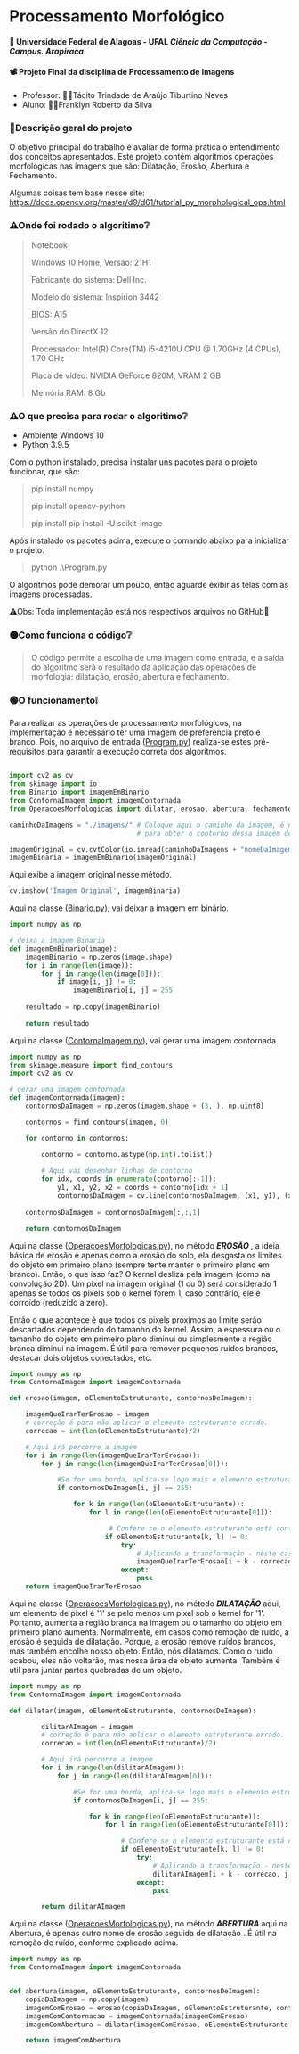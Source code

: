 # Processamento Morfológico

#### 🏫 Universidade Federal de Alagoas - UFAL *Ciência da Computação* - *Campus. Arapiraca*.

#### 📽 Projeto Final da disciplina de Processamento de Imagens
* Professor:
    👨‍🏫Tácito Trindade de Araújo Tiburtino Neves
* Aluno:
    👨‍🎓Franklyn Roberto da Silva

### 🔴Descrição geral do projeto
O objetivo principal do trabalho é avaliar de forma prática o entendimento dos conceitos apresentados.
Este projeto contém algorítmos operações morfológicas nas imagens que são: Dilatação, Erosão, Abertura e Fechamento.

Algumas coisas tem base nesse site: https://docs.opencv.org/master/d9/d61/tutorial_py_morphological_ops.html

### ⚠Onde foi rodado o algoritimo❔
> Notebook
>
> Windows 10 Home, Versão: 21H1
>
> Fabricante do sistema: Dell Inc.
> 
> Modelo do sistema: Inspirion 3442
> 
> BIOS: A15
> 
> Versão do DirectX 12
> 
> Processador: Intel(R) Core(TM) i5-4210U CPU @ 1.70GHz (4 CPUs), 1.70 GHz
> 
> Placa de vídeo: NVIDIA GeForce 820M, VRAM 2 GB
> 
> Memória RAM: 8 Gb 

### ⚠O que precisa para rodar o algoritimo❔
* Ambiente Windows 10
* Python 3.9.5

Com o python instalado, precisa instalar uns pacotes para o projeto funcionar, que são:
> pip install numpy
> 
> pip install opencv-python
> 
> pip install pip install -U scikit-image

Após instalado os pacotes acima, execute o comando abaixo para inicializar o projeto.

>python .\Program.py

O algorítmos pode demorar um pouco, então aguarde exibir as telas com as imagens processadas.

⚠Obs: Toda implementação está nos respectivos arquivos no GitHub💢

### 🟠Como funciona o código❔
>O código permite a escolha de uma imagem como entrada,
e a saída do algoritmo será o resultado da aplicação das operações de morfologia: dilatação, erosão, abertura e fechamento.

### 🟢O funcionamento❕
Para realizar as operações de processamento morfológicos, na implementação é necessário ter uma imagem de preferência preto e branco.
Pois, no arquivo de entrada ([Program.py](Program.py)) realiza-se estes pré-requisitos para garantir a execução correta dos algorítmos.

```python

import cv2 as cv
from skimage import io
from Binario import imagemEmBinario
from ContornaImagem import imagemContornada
from OperacoesMorfologicas import dilatar, erosao, abertura, fechamento

caminhoDaImagens = "./imagens/" # Coloque aqui o caminho da imagem, é necessário ter uma imagem preto e branco, 
                                # para obter o contorno dessa imagem de entrada.

imagemOriginal = cv.cvtColor(io.imread(caminhoDaImagens + "nomeDaImagem.png"), cv.COLOR_RGBA2GRAY)
imagemBinaria = imagemEmBinario(imagemOriginal)

```
Aqui exibe a imagem original nesse método.

```python
cv.imshow('Imagem Original', imagemBinaria)
```

Aqui na classe ([Binario.py](Binario.py)), vai deixar a imagem em binário.
```python
import numpy as np

# deixa a imagem Binaria
def imagemEmBinario(image):
    imagemBinario = np.zeros(image.shape)
    for i in range(len(image)):
        for j in range(len(image[0])):
            if image[i, j] != 0:
                imagemBinario[i, j] = 255
    
    resultado = np.copy(imagemBinario) 
    
    return resultado
 ```
Aqui na classe ([ContornaImagem.py](ContornaImagem.py)), vai gerar uma imagem contornada.
```python
import numpy as np
from skimage.measure import find_contours
import cv2 as cv

# gerar uma imagem contornada
def imagemContornada(imagem):
    contornosDaImagem = np.zeros(imagem.shape + (3, ), np.uint8)

    contornos = find_contours(imagem, 0)

    for contorno in contornos:

        contorno = contorno.astype(np.int).tolist()
        
        # Aqui vai desenhar linhas de contorno
        for idx, coords in enumerate(contorno[:-1]):
            y1, x1, y2, x2 = coords + contorno[idx + 1]
            contornosDaImagem = cv.line(contornosDaImagem, (x1, y1), (x2, y2),(0, 255, 0), 1)
        
    contornosDaImagem = contornosDaImagem[:,:,1]

    return contornosDaImagem
```

Aqui na classe ([OperacoesMorfologicas.py](OperacoesMorfologicas.py)), no método <b> *EROSÃO* </b>, a ideia básica de erosão é apenas como a erosão do solo, ela desgasta os limites do objeto em primeiro plano (sempre tente manter o primeiro plano em branco). Então, o que isso faz? O kernel desliza pela imagem (como na convolução 2D). Um pixel na imagem original (1 ou 0) será considerado 1 apenas se todos os pixels sob o kernel forem 1, caso contrário, ele é corroído (reduzido a zero).

Então o que acontece é que todos os pixels próximos ao limite serão descartados dependendo do tamanho do kernel. Assim, a espessura ou o tamanho do objeto em primeiro plano diminui ou simplesmente a região branca diminui na imagem. É útil para remover pequenos ruídos brancos, destacar dois objetos conectados, etc.
```python
import numpy as np
from ContornaImagem import imagemContornada

def erosao(imagem, oElementoEstruturante, contornosDeImagem):

    imagemQueIrarTerErosao = imagem
    # correção é para não aplicar o elemento estruturante errado.
    correcao = int(len(oElementoEstruturante)/2)

    # Aqui irá percorre a imagem
    for i in range(len(imagemQueIrarTerErosao)):
        for j in range(len(imagemQueIrarTerErosao[0])):

            #Se for uma borda, aplica-se logo mais o elemento estruturante com o pixel branco, por exemplo (255)
            if contornosDeImagem[i, j] == 255:

                for k in range(len(oElementoEstruturante)):
                    for l in range(len(oElementoEstruturante[0])):

                         # Confere se o elemento estruturante está contido na matriz
                        if oElementoEstruturante[k, l] != 0:
                            try:
                                # Aplicando a transformação - neste caso fazendo a erosão (desgastando). 
                                imagemQueIrarTerErosao[i + k - correcao, j + k - correcao] = 0
                            except:
                                pass
    return imagemQueIrarTerErosao
```


Aqui na classe ([OperacoesMorfologicas.py](OperacoesMorfologicas.py)), no método <b> *DILATAÇÃO* </b> aqui, um elemento de pixel é '1' se pelo menos um pixel sob o kernel for '1'. Portanto, aumenta a região branca na imagem ou o tamanho do objeto em primeiro plano aumenta. Normalmente, em casos como remoção de ruído, a erosão é seguida de dilatação. Porque, a erosão remove ruídos brancos, mas também encolhe nosso objeto. Então, nós dilatamos. Como o ruído acabou, eles não voltarão, mas nossa área de objeto aumenta. Também é útil para juntar partes quebradas de um objeto.
```python
import numpy as np
from ContornaImagem import imagemContornada

def dilatar(imagem, oElementoEstruturante, contornosDeImagem):

        dilitarAImagem = imagem 
        # correção é para não aplicar o elemento estruturante errado.
        correcao = int(len(oElementoEstruturante)/2)  

        # Aqui irá percorre a imagem
        for i in range(len(dilitarAImagem)):
            for j in range(len(dilitarAImagem[0])):

                #Se for uma borda, aplica-se logo mais o elemento estruturante com o pixel branco, por exemplo (255)
                if contornosDeImagem[i, j] == 255:

                    for k in range(len(oElementoEstruturante)):
                        for l in range(len(oElementoEstruturante[0])):

                            # Confere se o elemento estruturante está contido na matriz
                            if oElementoEstruturante[k, l] != 0:
                                try:
                                    # Aplicando a transformação - neste caso pintando de branco (dilatando). 
                                    dilitarAImagem[i + k - correcao, j + k - correcao] = 255
                                except:
                                    pass

        return dilitarAImagem 
```

Aqui na classe ([OperacoesMorfologicas.py](OperacoesMorfologicas.py)), no método <b> *ABERTURA* </b> aqui na Abertura, é apenas outro nome de erosão seguida de dilatação . É útil na remoção de ruído, conforme explicado acima. 

```python
import numpy as np
from ContornaImagem import imagemContornada


def abertura(imagem, oElementoEstruturante, contornosDeImagem):
    copiaDaImagem = np.copy(imagem)
    imagemComErosao = erosao(copiaDaImagem, oElementoEstruturante, contornosDeImagem)
    imagemComContornacao = imagemContornada(imagemComErosao)
    imagemComAbertura = dilatar(imagemComErosao, oElementoEstruturante, imagemComContornacao)

    return imagemComAbertura

```

